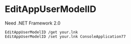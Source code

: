 # EditAppUserModelID

Need .NET Framework 2.0

```
EditAppUserModelID /get your.lnk
EditAppUserModelID /set your.lnk ConsoleApplication77
```
